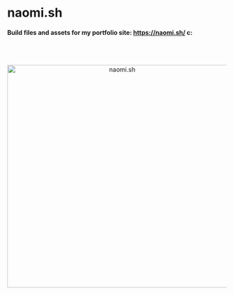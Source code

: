 # naomi.sh

#### Build files and assets for my portfolio site: https://naomi.sh/ c:

<br /><br />

<p align="center">
    <img src="https://naomi.sh/icons/favicon.png" alt="naomi.sh" width="512" height="512">
</p>

<br />
